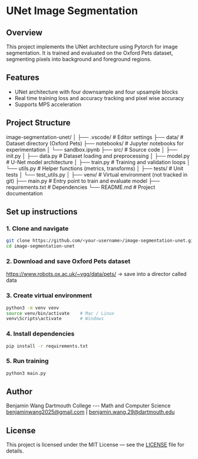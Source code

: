 # UNet Image Segmentation

## Overview
This project implements the UNet architecture using Pytorch for image segmentation. It is trained and evaluated on the Oxford Pets dataset, segmenting pixels into background and foreground regions.

## Features
- UNet architecture with four downsample and four upsample blocks
- Real time training loss and accuracy tracking and pixel wise accuracy
- Supports MPS acceleration

## Project Structure
image-segmentation-unet/
│
├── .vscode/ # Editor settings
├── data/ # Dataset directory (Oxford Pets)
├── notebooks/ # Jupyter notebooks for experimentation
│ └── sandbox.ipynb
├── src/ # Source code
│ ├── init.py
│ ├── data.py # Dataset loading and preprocessing
│ ├── model.py # U-Net model architecture
│ ├── train.py # Training and validation loops
│ └── utils.py # Helper functions (metrics, transforms)
│
├── tests/ # Unit tests
│ └── test_utils.py
│
├── venv/ # Virtual environment (not tracked in git)
├── main.py # Entry point to train and evaluate model
├── requirements.txt # Dependencies
└── README.md # Project documentation

## Set up instructions

### 1. Clone and navigate
```bash
git clone https://github.com/<your-username>/image-segmentation-unet.git
cd image-segmentation-unet
```
### 2. Download and save Oxford Pets dataset
https://www.robots.ox.ac.uk/~vgg/data/pets/
-> save into a director called data

### 3. Create virtual environment
```bash
python3 -m venv venv
source venv/bin/activate    # Mac / Linux
venv\Scripts\activate       # Windows
```
### 4. Install dependencies
```bash
pip install -r requirements.txt
```
### 5. Run training
```bash
python3 main.py
```

## Author
Benjamin Wang
Dartmouth College --- Math and Computer Science
benjaminwang2025@gmail.com | benjamin.wang.29@dartmouth.edu

## License
This project is licensed under the MIT License — see the [LICENSE](LICENSE) file for details.

